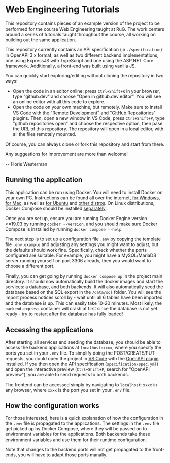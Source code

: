 # Web Engineering Tutorials

This repository contains pieces of an example version of the project to be performed for the course Web Engineering taught at RuG. The work centers around a series of tutorials taught throughout the course, all working on building out the same application.

This repository currently contains an API specification (in `./specification`) in OpenAPI 3.x format, as well as two different backend implementations, one using ExpressJS with TypeScript and one using the ASP.NET Core framework. Additionally, a front-end was built using vanilla JS.

You can quickly start exploring/editing without cloning the repository in two ways:

- Open the code in an editor online: press `Ctrl+Shift+K` in your browser, type "github.dev" and choose "Open in github.dev editor". You will see an online editor with all this code to explore.
- Open the code on your own machine, but remotely. Make sure to install [VS Code](https://code.visualstudio.com/download) with the ["Remote Development"](ms-vscode-remote.vscode-remote-extensionpack) and ["GitHub Repositories"](https://marketplace.visualstudio.com/items?itemName=GitHub.remotehub) plugins. Then, open a new window in VS Code, press `Ctrl+Shift+P`, type "github repositories open" and choose the respective option, then pase the URL of this repository. The repository will open in a local editor, with all the files remotely mounted.

Of course, you can always clone or fork this repository and start from there.

Any suggestions for improvement are more than welcome!

-- Floris Westerman

## Running the application

This application can be run using Docker. You will need to install Docker on your own PC. Instructions can be found all over the internet, [for Windows](https://docs.docker.com/desktop/windows/install/), [for Mac](https://docs.docker.com/desktop/mac/install/), as well as [for Ubuntu](https://docs.docker.com/engine/install/ubuntu/) and [other distros](https://docs.docker.com/engine/install/). On Linux distributions, Docker Compose should be installed [separately](https://docs.docker.com/compose/install/linux/).

Once you are set up, ensure you are running Docker Engine version >=19.03 by running `docker --version`, and you should make sure Docker Compose is installed by running `docker compose --help`.

The next step is to set up a configuration file `.env` by copying the template file `.env.example` and adjusting any settings you might want to adjust, but the defaults should work fine. Specifically, check whether the ports configured are suitable. For example, you might have a MySQL/MariaDB server running yourself on port 3306 already, then you would want to choose a different port.

Finally, you can get going by running `docker compose up` in the project main directory. It should now automatically build the docker images and start the services: a database, and both backends. It will also automatically seed the database based on the SQL export in the `/data/sql` folder. You will see the import process notices scroll by - wait until all 6 tables have been imported and the database is up. This can easily take 10-20 minutes. Most likely, the `backend-express` container will crash at first since the database is not yet ready - try to restart after the database has fully loaded!

## Accessing the applications

After starting all services and seeding the database, you should be able to access the backend applications at `localhost:xxxx`, where you specify the ports you set in your `.env` file. To simplify doing the POST/CREATE/PUT requests, you could open the project in [VS Code](https://code.visualstudio.com/download) with the [OpenAPI plugin](https://marketplace.visualstudio.com/items?itemName=42Crunch.vscode-openapi) installed. If you then open the API specification (`specification/spec.yml`) and open the interactive preview (`Ctrl+Shift+P`, search for "OpenAPI preview"), you are able to send requests to both backends.

The frontend can be accessed simply by navigating to `localhost:xxxx` in any browser, where `xxxx` is the port you set in your `.env` file.

## How the configuration works

For those interested, here is a quick explanation of how the configuration in the `.env` file is propagated to the applications. The settings in the `.env` file get picked up by Docker Compose, where they will be passed on to environment variables for the applications. Both backends take these environment variables and use them for their runtime configuration.

Note that changes to the backend ports will not get propagated to the front-ends, you will have to adapt those ports manally.
